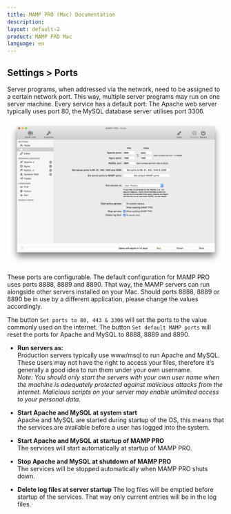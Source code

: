 ```yaml
---
title: MAMP PRO (Mac) Documentation
description: 
layout: default-2
product: MAMP PRO Mac
language: en
---
```


## Settings > Ports

Server programs, when addressed via the network, need to be assigned to a certain network port. This way, multiple server programs may run on one server machine. Every service has a default port: The Apache web server typically uses port 80, the MySQL database server utilises port 3306.

![MAMP](Ports.png)

These ports are configurable. The default configuration for MAMP PRO uses ports 8888, 8889 and 8890. That way, the MAMP servers can run alongside other servers installed on your Mac. Should ports 8888, 8889 or 8890 be in use by a different application, please change the values accordingly.

The button `Set ports to 80, 443 & 3306` will set the ports to the value commonly used on the internet. The button `Set default MAMP ports` will reset the ports for Apache and MySQL to 8888, 8889 and 8890.

*  **Run servers as:**  
   Production servers typically use www/msql to run Apache and MySQL. These users may not have the right to access your files,
   therefore it’s generally a good idea to run them under your own username.  
   *Note: You should only start the servers with your own user name when the machine is adequately protected against
   malicious attacks from the internet. Malicious scripts on your server may enable unlimited access to your personal data.*

*  **Start Apache and MySQL at system start**  
   Apache and MySQL are started during startup of the OS, this means that the services are available before a user
   has logged into the system.

*  **Start Apache and MySQL at startup of MAMP PRO**  
   The services will start automatically at startup of MAMP PRO.

*  **Stop Apache and MySQL at shutdown of MAMP PRO**  
   The services will be stopped automatically when MAMP PRO shuts down.

*  **Delete log files at server startup**
   The log files will be emptied before startup of the services. That way only current entries will be in the log files.
